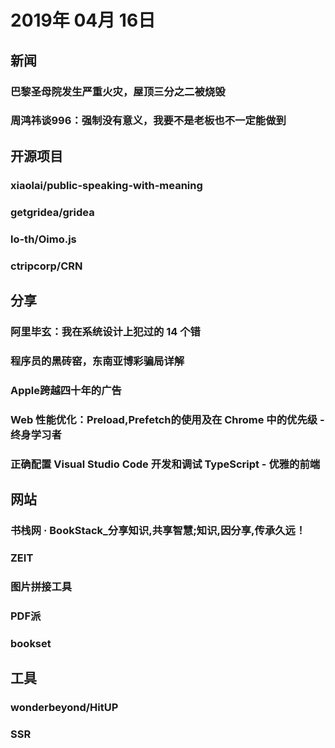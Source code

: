 # 2019年 04月 16日

## 新闻

### 巴黎圣母院发生严重火灾，屋顶三分之二被烧毁

<daily-item
  url="https://mp.weixin.qq.com/s/aTrAcTpCc2NSzIEdlmuiIg"/>

### 周鸿祎谈996：强制没有意义，我要不是老板也不一定能做到

<daily-item
  url="https://juejin.im/pin/5cb44ceb092dcb5cba312a50"/>

## 开源项目

### xiaolai/public-speaking-with-meaning

<daily-item
  note="《我也有话要说》—— 普通人的当众讲话技能"
  url="https://github.com/xiaolai/public-speaking-with-meaning"
  lang="Python"
  watch="20"
  star="338"
  fork="92"/>

### getgridea/gridea

<daily-item
  note="静态博客写作客户端"
  url="https://github.com/getgridea/gridea"
  lang="CSS,TypeScript,Vue,HTML,JavaScript"
  watch="19"
  star="730"
  fork="70"/>

### lo-th/Oimo.js

<daily-item
  note="轻量级的 js 3D 引擎"
  url="https://github.com/lo-th/Oimo.js"
  lang="JavaScript,HTML"
  watch="97"
  star="1817"
  fork="183"
  :is-chinese="false"/>

### ctripcorp/CRN

<daily-item
  note="CRN是Ctrip React Native简称，由携程无线平台研发团队基于React Native框架优化，定制成稳定性和性能更佳、也更适合业务场景的跨平台开发框架。"
  url="https://github.com/ctripcorp/crn"
  lang="JavaScript,Java,C++,Objective-C,Objective-C++,Python,Other"
  watch="18"
  star="567"
  fork="70"/>

## 分享

### 阿里毕玄：我在系统设计上犯过的 14 个错

<daily-item
  url="https://mp.weixin.qq.com/s?__biz=MzIxMzEzMjM5NQ==&amp;mid=2651031744&amp;idx=1&amp;sn=3cf979f5c111d1553d47aa122a66a825"/>

### 程序员的黑砖窑，东南亚博彩骗局详解

<daily-item
  url="https://mp.weixin.qq.com/s/YjQi5cX8_WRZKsOTJfPMTQ"/>

### Apple跨越四十年的广告

<daily-item
  url="https://www.yuque.com/zonz/ggypxy/qwwwn6"/>

### Web 性能优化：Preload,Prefetch的使用及在 Chrome 中的优先级 - 终身学习者

<daily-item
  url="https://segmentfault.com/a/1190000018828048"/>

### 正确配置 Visual Studio Code 开发和调试 TypeScript - 优雅的前端

<daily-item
  url="https://segmentfault.com/a/1190000018777683"/>

## 网站

### 书栈网 · BookStack_分享知识,共享智慧;知识,因分享,传承久远！

<daily-item
  url="https://www.bookstack.cn/"/>

### ZEIT

<daily-item
  note="Serverless 时代的极简美学"
  url="https://zeit.co/"/>

### 图片拼接工具

<daily-item
  note="在线拼接电影字幕"
  url="http://screenshots.hpday.cn/"/>

### PDF派

<daily-item
  note="一个实用的综合 PDF 编辑转换导航网站"
  url="https://www.pdfpai.com/"/>

### bookset

<daily-item
  note="精品电子书免费下载"
  url="https://bookset.me/"/>

## 工具

### wonderbeyond/HitUP

<daily-item
  note="Find top things in New Tab, including GitHub Trending Repositories."
  url="https://github.com/wonderbeyond/HitUP"
  lang="JavaScript,CSS,HTML,Shell"
  star="1"
  fork="18"/>

### SSR

<daily-item
  note="免费EDU学术引擎"
  url="https://wangzi.edu.pl/"/>

<daily-footer/>
